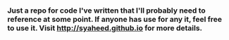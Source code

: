 ### Just a repo for code I've written that I'll probably need to reference at some point. If anyone has use for any it, feel free to use it. Visit http://syaheed.github.io for more details.
